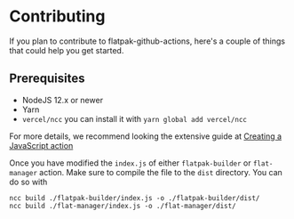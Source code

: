 # Contributing
If you plan to contribute to flatpak-github-actions, here's a couple of things that could help you get started.

## Prerequisites
- NodeJS 12.x or newer
- Yarn
- `vercel/ncc` you can install it with `yarn global add vercel/ncc` 

For more details, we recommend looking the extensive guide at [Creating a JavaScript action](https://docs.github.com/en/actions/creating-actions/creating-a-javascript-action#prerequisites)

Once you have modified the `index.js` of either `flatpak-builder` or `flat-manager` action. Make sure to compile the file to the `dist` directory. You can do so with

```shell
ncc build ./flatpak-builder/index.js -o ./flatpak-builder/dist/
ncc build ./flat-manager/index.js -o ./flat-manager/dist/
```
